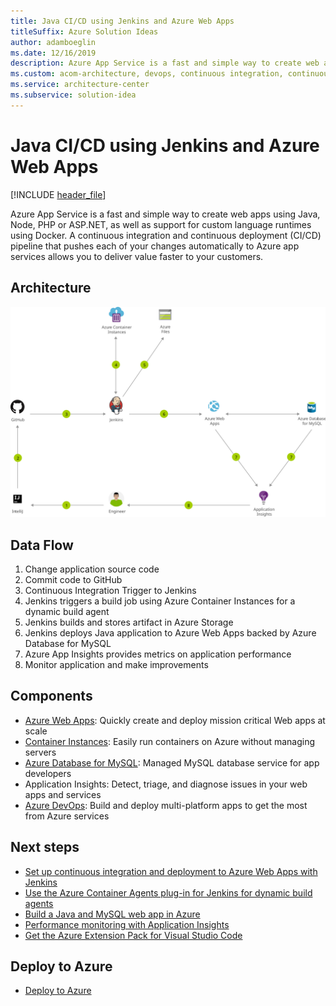 ```yaml
---
title: Java CI/CD using Jenkins and Azure Web Apps
titleSuffix: Azure Solution Ideas
author: adamboeglin
ms.date: 12/16/2019
description: Azure App Service is a fast and simple way to create web apps using Java, Node, PHP or ASP.NET, as well as support for custom language runtimes using Docker. A continuous integration and continuous deployment (CI/CD) pipeline that pushes each of your changes automatically to Azure app services allows you to deliver value faster to your customers.
ms.custom: acom-architecture, devops, continuous integration, continuous delivery, CI/CD, continuous deployment, interactive-diagram, is-deployable, 'https://azure.microsoft.com/solutions/architecture/java-cicd-using-jenkins-and-azure-web-apps/'
ms.service: architecture-center
ms.subservice: solution-idea
---
```


# Java CI/CD using Jenkins and Azure Web Apps

[!INCLUDE [header_file](../header.md)]

Azure App Service is a fast and simple way to create web apps using Java, Node, PHP or ASP.NET, as well as support for custom language runtimes using Docker. A continuous integration and continuous deployment (CI/CD) pipeline that pushes each of your changes automatically to Azure app services allows you to deliver value faster to your customers.

## Architecture

![Architecture diagram](../media/java-cicd-using-jenkins-and-azure-web-apps.svg)

## Data Flow

1. Change application source code
1. Commit code to GitHub
1. Continuous Integration Trigger to Jenkins
1. Jenkins triggers a build job using Azure Container Instances for a dynamic build agent
1. Jenkins builds and stores artifact in Azure Storage
1. Jenkins deploys Java application to Azure Web Apps backed by Azure Database for MySQL
1. Azure App Insights provides metrics on application performance
1. Monitor application and make improvements

## Components

* [Azure Web Apps](https://azure.microsoft.com/services/app-service/web): Quickly create and deploy mission critical Web apps at scale
* [Container Instances](https://azure.microsoft.com/services/container-instances): Easily run containers on Azure without managing servers
* [Azure Database for MySQL](https://azure.microsoft.com/services/mysql): Managed MySQL database service for app developers
* Application Insights: Detect, triage, and diagnose issues in your web apps and services
* [Azure DevOps](https://azure.microsoft.com/services/devops): Build and deploy multi-platform apps to get the most from Azure services

## Next steps

* [Set up continuous integration and deployment to Azure Web Apps with Jenkins](https://docs.microsoft.com/azure/jenkins/java-deploy-webapp-tutorial)
* [Use the Azure Container Agents plug-in for Jenkins for dynamic build agents](https://docs.microsoft.com/azure/jenkins/azure-container-agents-plugin-run-container-as-an-agent)
* [Build a Java and MySQL web app in Azure](https://docs.microsoft.com/azure/app-service/app-service-web-tutorial-java-mysql)
* [Performance monitoring with Application Insights](https://docs.microsoft.com/azure/application-insights/app-insights-detect-triage-diagnose)
* [Get the Azure Extension Pack for Visual Studio Code](https://marketplace.visualstudio.com/items?itemName=ms-vscode.vscode-azureextensionpack)

## Deploy to Azure

* [Deploy to Azure](https://azure.microsoft.com/resources/templates/jenkins-cicd-webapp)
